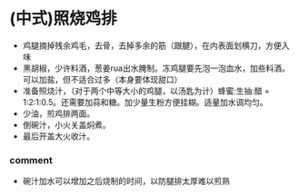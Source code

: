 # (中式)照烧鸡排
- 鸡腿摘掉残余鸡毛，去骨，去掉多余的筋（跟腱），在内表面划横刀，方便入味
- 黑胡椒，少许料酒，葱姜rua出水腌制。冻鸡腿要先泡一泡血水，加些料酒。可以加盐，但不适合过多（本身要体现甜口）
- 准备照烧汁，（对于两个中等大小的鸡腿，以汤匙为计）蜂蜜:生抽:醋 = 1:2:1:0.5。还需要加蒜和糖。加少量生粉方便挂糊。适量加水调均匀。
- 少油，煎鸡排两面。
- 倒碗汁，小火关盖焖煮。
- 最后开盖大火收汁。

### comment
- 碗汁加水可以增加之后烧制的时间，以防腿排太厚难以煎熟
